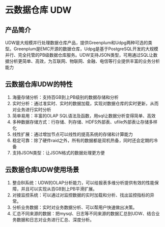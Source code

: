 # 云数据仓库 UDW


## 产品简介

UDW是大规模并行处理数据仓库产品，提供Greenplum和Udpg两种可选的类型。Greenplum是EMC开源的数据仓库，Udpg是基于PostgreSQL开发的大规模并行、完全托管的PB级数据仓库服务。UDW支持JSON类型，可用通过SQL让数据分析更简单、高效，为互联网、物联网、金融、电信等行业提供丰富的业务分析能力

## 云数据仓库UDW的特性

1.  海量存储分析：支持百GB到上PB级别的数据存储和分析
2.  实时分析：通过准实时、实时的数据加载，实现对数据仓库的实时更新，从而对业务进行实时分析
3.  简单易用：丰富的OLAP SQL语法及函数，用sql让数据分析变得简单、高效
4.  多种数据存储方式：行存储、列存储、HDFS外部表、ufile外部表让存储多样化
5.  线性扩展：通过增加节点可以线性的提高系统的存储和计算能力
6.  稳定可靠：除了硬件raid之外，所有的数据都是双机热备，同时还会定期的冷备
7.  支持JSON类型：让JSON格式的数据处理更方便

## 云数据仓库UDW使用场景

1.  整合BI系统：UDW的OLAP分析能力，可以给报表多维分析提供有效的性能保障，并且可以实现从百GB到上PB平滑扩展。
2.  对接监控系统：可以通过对监控数据的实时加载和分析、找出监控指标的异常。
3.  分析业务数据：实时对业务数据分析、可以帮用户快速做出决策。
4.  汇总不同来源的数据：把mysql、日志等不同来源的数据汇总到UDW、结合业务数据和日志对业务进行汇总、深度分析。
